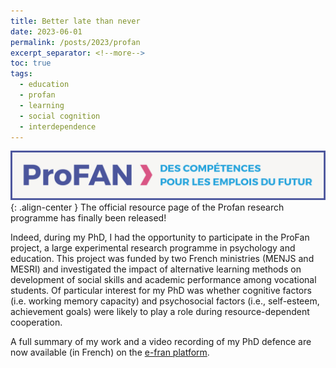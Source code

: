 ```yaml
---
title: Better late than never
date: 2023-06-01
permalink: /posts/2023/profan
excerpt_separator: <!--more-->
toc: true
tags:
  - education
  - profan
  - learning
  - social cognition
  - interdependence
---
```


![](/images/posts/post5/profan.jpg){: .align-center }
The official resource page of the Profan research programme has finally been released! 

Indeed, during my PhD, I had the opportunity to participate in the ProFan project, a large experimental research programme in psychology and education. 
This project was funded by two French ministries (MENJS and MESRI) and investigated the impact of alternative learning methods on
development of social skills and academic performance among vocational students. Of particular interest for my PhD was whether cognitive factors (i.e. working memory capacity) and psychosocial factors
(i.e., self-esteem, achievement goals) were likely to play a role during resource-dependent cooperation.

A full summary of my work and a video recording of my PhD defence are now available (in French) on the [e-fran platform](https://e-fran.education.gouv.fr/utiliser-lapprentissage-cooperatif-pour-faciliter-lapprentissage-chez-les-eleves-en-difficulte/).

<!--more-->


